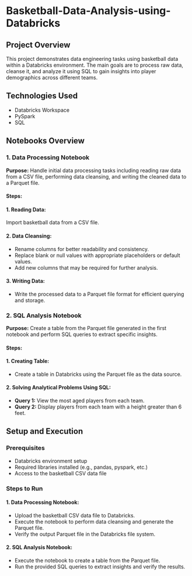 # Basketball-Data-Analysis-using-Databricks
## Project Overview
This project demonstrates data engineering tasks using basketball data within a Databricks environment. The main goals are to process raw data, cleanse it, and analyze it using SQL to gain insights into player demographics across different teams.

## Technologies Used
- Databricks Workspace
- PySpark
- SQL

## Notebooks Overview
### 1. Data Processing Notebook
****Purpose:**** Handle initial data processing tasks including reading raw data from a CSV file, performing data cleansing, and writing the cleaned data to a Parquet file.

#### Steps:
#### 1. Reading Data:
Import basketball data from a CSV file.
#### 2. Data Cleansing:
- Rename columns for better readability and consistency.
- Replace blank or null values with appropriate placeholders or default values.
- Add new columns that may be required for further analysis.
#### 3. Writing Data:
- Write the processed data to a Parquet file format for efficient querying and storage.

### 2. SQL Analysis Notebook
****Purpose:**** Create a table from the Parquet file generated in the first notebook and perform SQL queries to extract specific insights.

#### Steps:
#### 1. Creating Table:
- Create a table in Databricks using the Parquet file as the data source.
#### 2. Solving Analytical Problems Using SQL:
- ****Query 1:**** View the most aged players from each team.
- ****Query 2:**** Display players from each team with a height greater than 6 feet.

## Setup and Execution
### Prerequisites
- Databricks environment setup
- Required libraries installed (e.g., pandas, pyspark, etc.)
- Access to the basketball CSV data file

### Steps to Run

#### 1. Data Processing Notebook:
- Upload the basketball CSV data file to Databricks.
- Execute the notebook to perform data cleansing and generate the Parquet file.
- Verify the output Parquet file in the Databricks file system.
#### 2. SQL Analysis Notebook:
- Execute the notebook to create a table from the Parquet file.
- Run the provided SQL queries to extract insights and verify the results.
